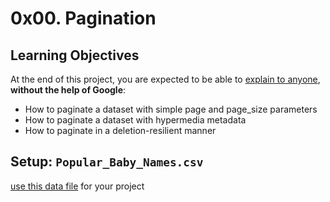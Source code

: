 # 0x00. Pagination
## Learning Objectives
At the end of this project, you are expected to be able to <a href="/rltoken/zQ78qQVUjaPExupXQpAaHw" title="explain to anyone" target="_blank">explain to anyone</a>, <strong>without the help of Google</strong>:
- How to paginate a dataset with simple page and page_size parameters
- How to paginate a dataset with hypermedia metadata
- How to paginate in a deletion-resilient manner
## Setup: <code>Popular_Baby_Names.csv</code>
<a href="/rltoken/NBLY6mdKDBR9zWvNADwjjg" title="use this data file" target="_blank">use this data file</a> for your project